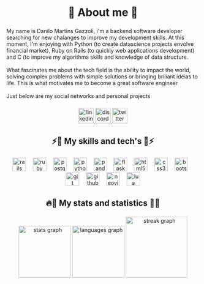 <h1 align="center">👋 About me 👋</h1>

###

<p align="left">My name is Danilo Martins Gazzoli, i'm a backend software developer searching for new chalanges to improve my development skills. At this moment, I'm enjoying with Python (to create datascience projects envolve financial market), Ruby on Rails (to quickly web applications development) and C (to improve my algorithms skills and knowledge of data structure.<br><br>What fascinates me about the tech field is the ability to impact the world, solving complex problems with simple solutions or bringing briliant ideias to life. This is what motivates me to become a great software engineer<br><br>Just below are my social networks and personal projects</p>

###

<div align="center">
  <a href="hittps://www.linkedin.com/in/nilorb" target="_blank">
    <img src="https://img.shields.io/static/v1?message=LinkedIn&logo=linkedin&label=&color=0077B5&logoColor=white&labelColor=&style=for-the-badge" height="40" alt="linkedin logo"  />
  </a>
  <a href="discordapp.com/users/nilorb2006" target="_blank">
    <img src="https://img.shields.io/static/v1?message=Discord&logo=discord&label=&color=7289DA&logoColor=white&labelColor=&style=for-the-badge" height="40" alt="discord logo"  />
  </a>
  <a href="https://x.com/nilo_rrb" target="_blank">
    <img src="https://img.shields.io/static/v1?message=Twitter&logo=twitter&label=&color=1DA1F2&logoColor=&labelColor=&style=for-the-badge" height="40" alt="twitter logo"  />
  </a>
</div>

###

<h2 align="center">⚡️🧠 My skills and tech's 🧠⚡️</h2>

###

<div align="center">
  <img src="https://img.shields.io/badge/Ruby on Rails-CC0000?logo=rubyonrails&logoColor=white&style=for-the-badge" height="35" alt="rails logo"  />
  <img width="10" />
  <img src="https://cdn.jsdelivr.net/gh/devicons/devicon/icons/ruby/ruby-original.svg" height="35" alt="ruby logo"  />
  <img width="10" />
  <img src="https://img.shields.io/badge/PostgreSQL-4169E1?logo=postgresql&logoColor=white&style=for-the-badge" height="35" alt="postgresql logo"  />
  <img width="10" />
  <img src="https://cdn.jsdelivr.net/gh/devicons/devicon/icons/python/python-original.svg" height="35" alt="python logo"  />
  <img width="10" />
  <img src="https://img.shields.io/badge/pandas-150458?logo=pandas&logoColor=white&style=for-the-badge" height="35" alt="pandas logo"  />
  <img width="10" />
  <img src="https://img.shields.io/badge/Flask-000000?logo=flask&logoColor=white&style=for-the-badge" height="35" alt="flask logo"  />
  <img width="10" />
  <img src="https://cdn.jsdelivr.net/gh/devicons/devicon/icons/html5/html5-original.svg" height="35" alt="html5 logo"  />
  <img width="10" />
  <img src="https://cdn.jsdelivr.net/gh/devicons/devicon/icons/css3/css3-original.svg" height="35" alt="css3 logo"  />
  <img width="10" />
  <img src="https://cdn.jsdelivr.net/gh/devicons/devicon/icons/bootstrap/bootstrap-original.svg" height="35" alt="bootstrap logo"  />
  <img width="10" />
  <img src="https://cdn.jsdelivr.net/gh/devicons/devicon/icons/git/git-original.svg" height="35" alt="git logo"  />
  <img width="10" />
  <img src="https://img.shields.io/badge/GitHub-181717?logo=github&logoColor=white&style=for-the-badge" height="35" alt="github logo"  />
  <img width="10" />
  <img src="https://cdn.simpleicons.org/neovim/57A143" height="35" alt="neovim logo"  />
  <img width="10" />
  <img src="https://img.shields.io/badge/Lua-2C2D72?logo=lua&logoColor=white&style=for-the-badge" height="35" alt="lua logo"  />
</div>

###

<h2 align="center">🔥🌟 My stats and statistics 🌟🔥</h2>

###

<div align="center">
  <img src="https://github-readme-stats.vercel.app/api?username=danilo-gazzoli&hide_title=false&hide_rank=false&show_icons=true&include_all_commits=true&count_private=true&disable_animations=false&theme=tokyonight&locale=en&hide_border=true&order=1&custom_title=My%20GithubStats" height="136" alt="stats graph"  />
  <img src="https://github-readme-stats.vercel.app/api/top-langs?username=danilo-gazzoli&locale=en&hide_title=false&layout=compact&card_width=320&langs_count=5&theme=tokyonight&hide_border=true&order=2" height="136" alt="languages graph"  />
  <img src="https://streak-stats.demolab.com?user=danilo-gazzoli&locale=en&mode=weekly&theme=tokyonight&hide_border=true&border_radius=12&order=3" height="160" alt="streak graph"  />
</div>

###
